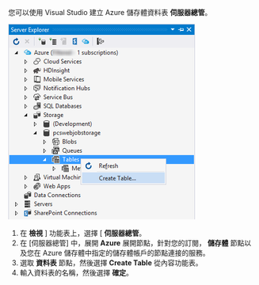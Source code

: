 您可以使用 Visual Studio 建立 Azure 儲存體資料表 **伺服器總管**。

![伺服器總管資料表][Image1]

1. 在 **檢視** ] 功能表上，選擇 [ **伺服器總管**。
2. 在 [伺服器總管] 中，展開 **Azure** 展開節點，針對您的訂閱， **儲存體** 節點以及您在 Azure 儲存體中指定的儲存體帳戶的節點連接的服務。
3. 選取 **資料表** 節點，然後選擇 **Create Table** 從內容功能表。
4. 輸入資料表的名稱，然後選擇 **確定**。   




[Image1]: ./media/vs-storage-getting-started-tables-include/vs-storage-create-tables-in-Server-Explorer.png
